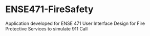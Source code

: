 # ENSE471-FireSafety
Application developed for ENSE 471 User Interface Design for Fire Protective Services to simulate 911 Call
